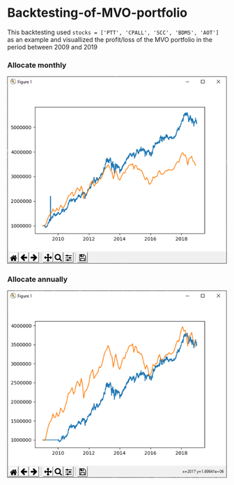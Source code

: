 # Backtesting-of-MVO-portfolio

This backtesting used `stocks = ['PTT', 'CPALL', 'SCC', 'BDMS', 'AOT']` as an example
and visuallized the profit/loss of the MVO portfolio in the period between 2009 and 2019

### Allocate monthly
![](https://github.com/tongplw/Backtesting-of-MVO-portfolio/blob/master/pic/monthly.png)

### Allocate annually
![](https://github.com/tongplw/Backtesting-of-MVO-portfolio/blob/master/pic/annually.png)
